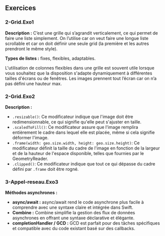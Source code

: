 ## Exercices

### 2-Grid.Exo1

**Description :** C’est une grille qui s’agrandit verticalement, ce qui permet de faire une liste simplement. On l’utilise car on veut faire une longue liste scrollable et car on doit définir une seule grid (la première et les autres prendront le même style).

**Types de listes :** fixes, flexibles, adaptables.

L'utilisation de colonnes flexibles dans une grille est souvent utile lorsque vous souhaitez que la disposition s'adapte dynamiquement à différentes tailles d'écrans ou de fenêtres. Les images prennent tout l’écran car on n’a pas défini une hauteur max.

### 2-Grid.Exo2

**Description :**
- `.resizable()`: Ce modificateur indique que l'image doit être redimensionnable, ce qui signifie qu'elle peut s'ajuster en taille.
- `.scaledToFill()`: Ce modificateur assure que l'image remplira entièrement le cadre dans lequel elle est placée, même si cela signifie déformer l'image.
- `.frame(width: geo.size.width, height: geo.size.height)`: Ce modificateur définit la taille du cadre de l'image en fonction de la largeur et de la hauteur de l'espace disponible, telles que fournies par le GeometryReader.
- `.clipped()`: Ce modificateur indique que tout ce qui dépasse du cadre défini par `.frame` doit être rogné.

### 3-Appel-reseau.Exo3

**Méthodes asynchrones :**
- **async/await :** async/await rend le code asynchrone plus facile à comprendre avec une syntaxe claire et intégrée dans Swift.
- **Combine :** Combine simplifie la gestion des flux de données asynchrones en offrant une syntaxe déclarative et élégante.
- **completionHandler / GCD :** GCD est parfait pour des tâches spécifiques et compatible avec du code existant basé sur des callbacks.
